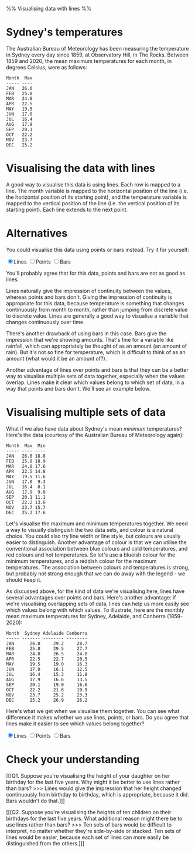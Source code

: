 %% Visualising data with lines %%

# Sydney's temperatures

The Australian Bureau of Meteorology has been measuring the temperature in Sydney every day since 1859, at Observatory Hill, in The Rocks. Between 1859 and 2020, the mean maximum temperatures for each month, in degrees Celsius, were as follows:

```
Month  Max
----- ----
JAN   26.0
FEB   25.8
MAR   24.8
APR   22.5
MAY   19.5
JUN   17.0
JUL   16.4
AUG   17.9
SEP   20.1
OCT   22.2
NOV   23.7
DEC   25.2
```

# Visualising the data with lines

A good way to visualise this data is using lines. Each row is mapped to a line. The month variable is mapped to the horizontal position of the line (i.e. the horizontal position of its starting point), and the temperature variable is mapped to the vertical position of the line (i.e. the vertical position of its starting point). Each line extends to the next point.

<div id="chart"></div>
<script>
  Highcharts.chart("chart", {
  	title: {text: "Monthly Mean Maximum Temperature in Sydney, 1859-2020"},
  	caption: {text: "Source: Australian Bureau of Meteorology"},
  	xAxis: {title: {text: ""}, type: "category", gridLineWidth: 1, tickmarkPlacement: "on"},
  	yAxis: {min: 0, title: {text: "Temperature (C)"}, tickInterval: 5},
  	legend: {enabled: false},
  	series: [{
  	  type: 'line',
  		data: [
        ["JAN",26.0],
        ["FEB",25.8],
        ["MAR",24.8],
        ["APR",22.5],
        ["MAY",19.5],
        ["JUN",17.0],
        ["JUL",16.4],
        ["AUG",17.9],
        ["SEP",20.1],
        ["OCT",22.2],
        ["NOV",23.7],
        ["DEC",25.2],
  		],
  	}]
  });
</script>

# Alternatives

You could visualise this data using points or bars instead. Try it for yourself:

<label><input type="radio" name="chart2" onclick="chart2.update({chart: {type: 'line'}})" checked />Lines</label>
<label><input type="radio" name="chart2" onclick="chart2.update({chart: {type: 'scatter'}})" />Points</label>
<label><input type="radio" name="chart2" onclick="chart2.update({chart: {type: 'column'}})" />Bars</label>
<div id="chart2"></div>
<script>
  let chart2 = Highcharts.chart("chart2", {
    chart: {type: "line"},
	  title: {text: "Monthly Mean Maximum Temperature in Sydney, 1859-2020"},
	  caption: {text: "Source: Australian Bureau of Meteorology"},
  	xAxis: {title: {text: ""}, type: "category", gridLineWidth: 1, tickmarkPlacement: "on"},
  	yAxis: {min: 0, title: {text: "Temperature (C)"}, tickInterval: 5},
  	legend: {enabled: false},
  	series: [{
  		data: [
        ["JAN",26.0],
        ["FEB",25.8],
        ["MAR",24.8],
        ["APR",22.5],
        ["MAY",19.5],
        ["JUN",17.0],
        ["JUL",16.4],
        ["AUG",17.9],
        ["SEP",20.1],
        ["OCT",22.2],
        ["NOV",23.7],
        ["DEC",25.2],
  		],
  	}]
  });
</script>

You'll probably agree that for this data, points and bars are not as good as lines.

Lines naturally give the impression of continuity between the values, whereas points and bars don't. Giving the impression of continuity is appropriate for this data, because temperature is something that changes continuously from month to month, rather than jumping from discrete value to discrete value. Lines are generally a good way to visualise a variable that changes continuously over time.

There's another drawback of using bars in this case. Bars give the impression that we're showing amounts. That's fine for a variable like rainfall, which can appropriately be thought of as an amount (an amount of rain). But it's not so fine for temperature, which is difficult to think of as an amount (what would it be an amount of?).

Another advantage of lines over points and bars is that they can be a better way to visualise multiple sets of data together, especially when the values overlap. Lines make it clear which values belong to which set of data, in a way that points and bars don't. We'll see an example below.

# Visualising multiple sets of data

What if we also have data about Sydney's mean *minimum* temperatures? Here's the data (courtesy of the Australian Bureau of Meteorology again):

```
Month  Max  Min
----- ---- ----
JAN   26.0 18.8
FEB   25.8 18.9
MAR   24.8 17.6
APR   22.5 14.8
MAY   19.5 11.6
JUN   17.0  9.3
JUL   16.4  8.1
AUG   17.9  9.0
SEP   20.1 11.1
OCT   22.2 13.6
NOV   23.7 15.7
DEC   25.2 17.6
```

Let's visualise the maximum and minimum temperatures together. We need a way to visually distinguish the two data sets, and colour is a natural choice. You could also try line width or line style, but colours are usually easier to distinguish. Another advantage of colour is that we can utilise the conventional association between blue colours and cold temperatures, and red colours and hot temperatures. So let's use a blueish colour for the minimum temperatures, and a reddish colour for the maximum temperatures. The association between colours and temperatures is strong, but probably not strong enough that we can do away with the legend - we should keep it.

<div id="maxmin"></div>
<script>
  let maxmin = Highcharts.chart("maxmin", {
    chart: {type: "line"},
  	title: {text: "Monthly Mean Maximum and Minimum Temperature in Sydney, 1859-2020"},
  	caption: {text: "Source: Australian Bureau of Meteorology"},
  	xAxis: {title: {text: ""}, type: "category", gridLineWidth: 1, tickmarkPlacement: "on"},
  	yAxis: {min: 0, title: {text: "Temperature (C)"}, tickInterval: 5},
  	plotOptions: {series: {marker: {symbol: "circle"}}},
  	series: [{
  	  name: "Maximum",
  	  color: "crimson",
  		data: [
        ["JAN",26.0],
        ["FEB",25.8],
        ["MAR",24.8],
        ["APR",22.5],
        ["MAY",19.5],
        ["JUN",17.0],
        ["JUL",16.4],
        ["AUG",17.9],
        ["SEP",20.1],
        ["OCT",22.2],
        ["NOV",23.7],
        ["DEC",25.2],
  		],
  	},{
  	  name: "Minimum",
  	  color: "royalblue",
  		data: [
        ["JAN",18.8],
        ["FEB",18.9],
        ["MAR",17.6],
        ["APR",14.8],
        ["MAY",11.6],
        ["JUN",9.3],
        ["JUL",8.1],
        ["AUG",9.0],
        ["SEP",11.1],
        ["OCT",13.6],
        ["NOV",15.7],
        ["DEC",17.6],
  	  ],
  	}]
  });
</script>

As discussed above, for the kind of data we're visualising here, lines have several advantages over points and bars. Here's another advantage: if we're visualising overlapping sets of data, lines can help us more easily see which values belong with which values. To illustrate, here are the monthly mean maximum temperatures for Sydney, Adelaide, and Canberra (1859-2020): 

```
Month  Sydney Adelaide Canberra
----- ------- -------- --------
JAN      26.0     29.2     28.7
FEB      25.8     29.5     27.7
MAR      24.8     26.5     24.8
APR      22.5     22.7     20.5
MAY      19.5     19.0     16.3
JUN      17.0     16.1     12.5
JUL      16.4     15.3     11.8
AUG      17.9     16.6     13.5
SEP      20.1     19.0     16.6
OCT      22.2     21.8     19.9
NOV      23.7     25.2     23.3
DEC      25.2     26.9     26.2
```

Here's what we get when we visualise them together. You can see what difference it makes whether we use lines, points, or bars. Do you agree that lines make it easier to see which values belong together?

<label><input type="radio" name="overlap" onclick="overlap.update({chart: {type: 'line'}})" checked/>Lines</label>
<label><input type="radio" name="overlap" onclick="overlap.update({chart: {type: 'scatter'}})" />Points</label>
<label><input type="radio" name="overlap" onclick="overlap.update({chart: {type: 'column'}})" />Bars</label>
<div id="overlap"></div>
<script>
  let overlap = Highcharts.chart("overlap", {
    chart: {type: "line"},
  	title: {text: "Monthly Mean Maximum Temperature in Sydney, Adelaide and Canberra, 1859-2020"},
  	caption: {text: "Source: Australian Bureau of Meteorology"},
  	xAxis: {title: {text: ""}, type: "category", gridLineWidth: 1, tickmarkPlacement: "on"},
  	yAxis: {min: 0, title: {text: "Temperature (C)"}, tickInterval: 5},
  	plotOptions: {series: {marker: {symbol: "circle"}}},
  	series: [{
  	  name: "Sydney",
  		data: [["JAN",26.0],["FEB",25.8],["MAR",24.8],["APR",22.5],["MAY",19.5],["JUN",17.0],["JUL",16.4],["AUG",17.9],["SEP",20.1],["OCT",22.2],["NOV",23.7],["DEC",25.2]],
  	},{
  	  name: "Adelaide",
  		data: [["JAN",29.2],["FEB",29.5],["MAR",26.5],["APR",22.7],["MAY",19.0],["JUN",16.1],["JUL",15.3],["AUG",16.6],["SEP",19.0],["OCT",21.8],["NOV",25.2],["DEC",26.9]],
  	},{
  	  name: "Canberra",
  		data: [["JAN",28.7],["FEB",27.7],["MAR",24.8],["APR",20.5],["MAY",16.3],["JUN",12.5],["JUL",11.8],["AUG",13.5],["SEP",16.6],["OCT",19.9],["NOV",23.3],["DEC",26.2]],
  	}]
  });
</script>

# Check your understanding

[[[Q1. Suppose you're visualising the height of your daughter on her birthday for the last five years. Why might it be better to use lines rather than bars? >>>
Lines would give the impression that her height changed continuously from birthday to birthday, which is appropriate, because it did. Bars wouldn't do that.]]]

[[[Q2. Suppose you're visualising the heights of ten children on their birthdays for the last five years. What additional reason might there be to use lines rather than bars? >>>
Ten sets of bars would be difficult to interpret, no matter whether they're side-by-side or stacked. Ten sets of lines would be easier, because each set of lines can more easily be distinguished from the others.]]]